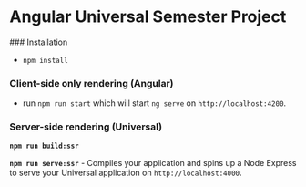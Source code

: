 <p><h1>Angular Universal Semester Project</h1></p>
### Installation

* `npm install` 

### Client-side only rendering (Angular)
* run `npm run start` which will start `ng serve` on `http://localhost:4200`.

### Server-side rendering (Universal)
**`npm run build:ssr`** 

**`npm run serve:ssr`** - Compiles your application and spins up a Node Express to serve your Universal application on `http://localhost:4000`.

